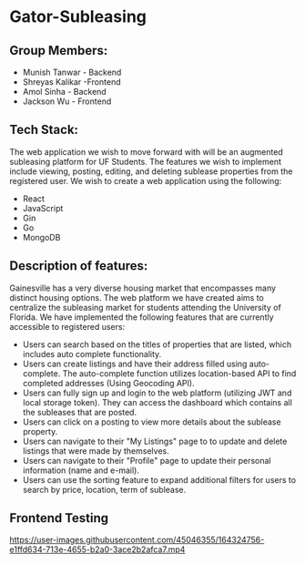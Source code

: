 # Gator-Subleasing

## Group Members:

- Munish Tanwar - Backend
- Shreyas Kalikar -Frontend
- Amol Sinha - Backend
- Jackson Wu - Frontend

## Tech Stack:

The web application we wish to move forward with will be an augmented subleasing platform for UF Students. The features we wish to implement include viewing, posting, editing, and deleting sublease properties from the registered user. We wish to create a web application using the following:

- React
- JavaScript
- Gin
- Go
- MongoDB

## Description of features:
Gainesville has a very diverse housing market that encompasses many distinct housing options. The web platform we have created aims to centralize the subleasing market for students attending the University of Florida. We have implemented the following features that are currently accessible to registered users:

- Users can search based on the titles of properties that are listed, which includes auto complete functionality. 
- Users can create listings and have their address filled using auto-complete. The auto-complete function utilizes location-based API to find completed addresses (Using Geocoding API).
- Users can fully sign up and login to the web platform (utilizing JWT and local storage token). They can access the dashboard which contains all the subleases that are posted.
- Users can click on a posting to view more details about the sublease property.
- Users can navigate to their "My Listings" page to to update and delete listings that were made by themselves.
- Users can navigate to their "Profile" page to update their personal information (name and e-mail).
- Users can use the sorting feature to expand additional filters for users to search by price, location, term of sublease.

## Frontend Testing
https://user-images.githubusercontent.com/45046355/164324756-e1ffd634-713e-4655-b2a0-3ace2b2afca7.mp4
